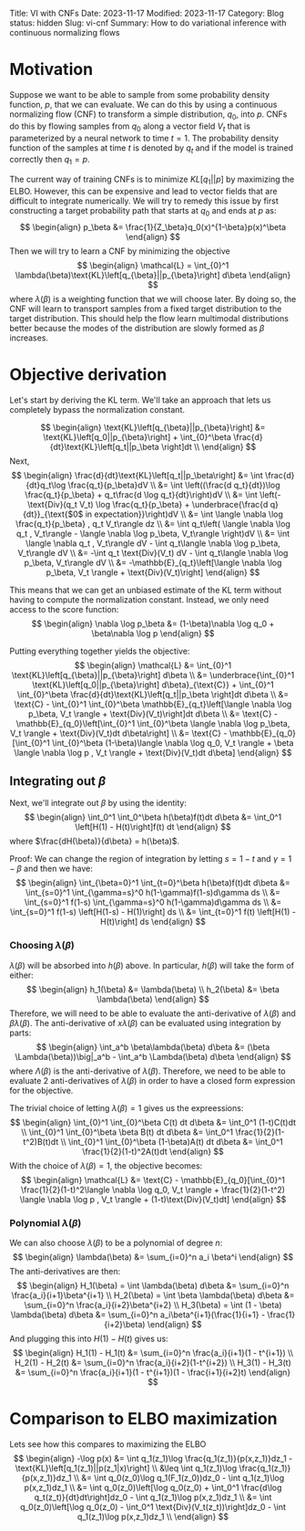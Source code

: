 Title: VI with CNFs
Date: 2023-11-17
Modified: 2023-11-17
Category: Blog
status: hidden
Slug: vi-cnf
Summary: How to do variational inference with continuous normalizing flows

# Motivation
Suppose we want to be able to sample from some probability density function, $p$, that we can evaluate.  We can do this by using a continuous normalizing flow (CNF) to transform a simple distribution, $q_0$, into $p$.  CNFs do this by flowing samples from $q_0$ along a vector field $V_t$ that is parameterized by a neural network to time $t=1$.  The probability density function of the samples at time $t$ is denoted by $q_t$ and if the model is trained correctly then $q_1 = p$.

The current way of training CNFs is to minimize $KL[q_1||p]$ by maximizing the ELBO.  However, this can be expensive and lead to vector fields that are difficult to integrate numerically.  We will try to remedy this issue by first constructing a target probability path that starts at $q_0$ and ends at $p$ as:
$$
\begin{align}
  p_\beta &= \frac{1}{Z_\beta}q_0(x)^{1-\beta}p(x)^\beta
\end{align}
$$
Then we will try to learn a CNF by minimizing the objective
$$
\begin{align}
  \mathcal{L} = \int_{0}^1 \lambda(\beta)\text{KL}\left[q_{\beta}||p_{\beta}\right] d\beta
\end{align}
$$
where $\lambda(\beta)$ is a weighting function that we will choose later.  By doing so, the CNF will learn to transport samples from a fixed target distribution to the target distribution.  This should help the flow learn multimodal distributions better because the modes of the distribution are slowly formed as $\beta$ increases.

# Objective derivation
Let's start by deriving the KL term.  We'll take an approach that lets us completely bypass the normalization constant.

$$
\begin{align}
  \text{KL}\left[q_{\beta}||p_{\beta}\right] &= \text{KL}\left[q_0||p_{\beta}\right] + \int_{0}^\beta \frac{d}{dt}\text{KL}\left[q_t||p_\beta \right]dt \\
\end{align}
$$
Next,
$$
\begin{align}
  \frac{d}{dt}\text{KL}\left[q_t||p_\beta\right] &= \int \frac{d}{dt}q_t\log \frac{q_t}{p_\beta}dV \\
  &= \int \left((\frac{d q_t}{dt})\log \frac{q_t}{p_\beta} + q_t\frac{d \log q_t}{dt}\right)dV \\
  &= \int \left(-\text{Div}(q_t V_t) \log \frac{q_t}{p_\beta} + \underbrace{\frac{d q}{dt}}_{\text{$0$ in expectation}}\right)dV \\
  &= \int \langle \nabla \log \frac{q_t}{p_\beta} , q_t V_t\rangle dz \\
  &= \int q_t\left( \langle \nabla \log q_t , V_t\rangle  - \langle \nabla \log p_\beta, V_t\rangle  \right)dV \\
  &= \int \langle \nabla q_t , V_t\rangle  dV - \int q_t\langle \nabla \log p_\beta, V_t\rangle  dV \\
  &= -\int q_t \text{Div}(V_t) dV - \int q_t\langle \nabla \log p_\beta, V_t\rangle  dV \\
  &= -\mathbb{E}_{q_t}\left[\langle \nabla \log p_\beta, V_t \rangle  + \text{Div}(V_t)\right]
\end{align}
$$

This means that we can get an unbiased estimate of the KL term without having to compute the normalization constant.  Instead, we only need access to the score function:
$$
\begin{align}
  \nabla \log p_\beta &= (1-\beta)\nabla \log q_0 + \beta\nabla \log p
\end{align}
$$

Putting everything together yields the objective:
$$
\begin{align}
  \mathcal{L} &= \int_{0}^1 \text{KL}\left[q_{\beta}||p_{\beta}\right] d\beta \\
  &= \underbrace{\int_{0}^1 \text{KL}\left[q_0||p_{\beta}\right] d\beta}_{\text{C}} + \int_{0}^1 \int_{0}^\beta \frac{d}{dt}\text{KL}\left[q_t||p_\beta \right]dt d\beta \\
  &= \text{C} - \int_{0}^1 \int_{0}^\beta \mathbb{E}_{q_t}\left[\langle \nabla \log p_\beta, V_t \rangle  + \text{Div}(V_t)\right]dt d\beta \\
  &= \text{C} - \mathbb{E}_{q_0}\left[\int_{0}^1 \int_{0}^\beta \langle \nabla \log p_\beta, V_t \rangle  + \text{Div}(V_t)dt d\beta\right] \\
  &= \text{C} - \mathbb{E}_{q_0}[\int_{0}^1 \int_{0}^\beta (1-\beta)\langle \nabla \log q_0, V_t \rangle + \beta \langle \nabla \log p , V_t \rangle + \text{Div}(V_t)dt d\beta]
\end{align}
$$

## Integrating out $\beta$
Next, we'll integrate out $\beta$ by using the identity:
$$
\begin{align}
  \int_0^1 \int_0^\beta h(\beta)f(t)dt d\beta &= \int_0^1 \left[H(1) - H(t)\right]f(t) dt
\end{align}
$$
where $\frac{dH(\beta)}{d\beta} = h(\beta)$.

Proof:
We can change the region of integration by letting $s=1-t$ and $\gamma = 1-\beta$ and then we have:
$$
\begin{align}
  \int_{\beta=0}^1 \int_{t=0}^\beta h(\beta)f(t)dt d\beta &= \int_{s=0}^1 \int_{\gamma=s}^0 h(1-\gamma)f(1-s)d\gamma ds \\
  &= \int_{s=0}^1 f(1-s) \int_{\gamma=s}^0 h(1-\gamma)d\gamma ds \\
  &= \int_{s=0}^1 f(1-s) \left[H(1-s) - H(1)\right] ds \\
  &= \int_{t=0}^1 f(t) \left[H(1) - H(t)\right] ds
\end{align}
$$

### Choosing $\lambda(\beta)$
$\lambda(\beta)$ will be absorbed into $h(\beta)$ above.  In particular, $h(\beta)$ will take the form of either:
$$
\begin{align}
  h_1(\beta) &= \lambda(\beta) \\
  h_2(\beta) &= \beta \lambda(\beta)
\end{align}
$$
Therefore, we will need to be able to evaluate the anti-derivative of $\lambda(\beta)$ and $\beta \lambda(\beta)$.  The anti-derivative of $x\lambda(\beta)$ can be evaluated using integration by parts:
$$
\begin{align}
  \int_a^b \beta\lambda(\beta) d\beta &= (\beta \Lambda(\beta))\big|_a^b - \int_a^b \Lambda(\beta) d\beta
\end{align}
$$
where $\Lambda(\beta)$ is the anti-derivative of $\lambda(\beta)$.  Therefore, we need to be able to evaluate 2 anti-derivatives of $\lambda(\beta)$ in order to have a closed form expression for the objective.

The trivial choice of letting $\lambda(\beta) = 1$ gives us the expreessions:
$$
\begin{align}
  \int_{0}^1 \int_{0}^\beta C(t) dt d\beta &= \int_0^1 (1-t)C(t)dt \\
  \int_{0}^1 \int_{0}^\beta \beta B(t) dt d\beta &= \int_0^1 \frac{1}{2}(1-t^2)B(t)dt \\
  \int_{0}^1 \int_{0}^\beta (1-\beta)A(t) dt d\beta &= \int_0^1 \frac{1}{2}(1-t)^2A(t)dt
\end{align}
$$
With the choice of $\lambda(\beta) = 1$, the objective becomes:
$$
\begin{align}
  \mathcal{L} &= \text{C} - \mathbb{E}_{q_0}[\int_{0}^1 \frac{1}{2}(1-t)^2\langle \nabla \log q_0, V_t \rangle + \frac{1}{2}(1-t^2) \langle \nabla \log p , V_t \rangle + (1-t)\text{Div}(V_t)dt]
\end{align}
$$

### Polynomial $\lambda(\beta)$
We can also choose $\lambda(\beta)$ to be a polynomial of degree $n$:
$$
\begin{align}
  \lambda(\beta) &= \sum_{i=0}^n a_i \beta^i
\end{align}
$$
The anti-derivatives are then:
$$
\begin{align}
  H_1(\beta) = \int \lambda(\beta) d\beta &= \sum_{i=0}^n \frac{a_i}{i+1}\beta^{i+1} \\
  H_2(\beta) = \int \beta \lambda(\beta) d\beta &= \sum_{i=0}^n \frac{a_i}{i+2}\beta^{i+2} \\
  H_3(\beta) = \int (1 - \beta) \lambda(\beta) d\beta &= \sum_{i=0}^n a_i\beta^{i+1}(\frac{1}{i+1} - \frac{1}{i+2}\beta)
\end{align}
$$
And plugging this into $H(1) - H(t)$ gives us:
$$
\begin{align}
  H_1(1) - H_1(t) &= \sum_{i=0}^n \frac{a_i}{i+1}(1 - t^{i+1}) \\
  H_2(1) - H_2(t) &= \sum_{i=0}^n \frac{a_i}{i+2}(1-t^{i+2}) \\
  H_3(1) - H_3(t) &= \sum_{i=0}^n \frac{a_i}{i+1}(1 - t^{i+1})(1 - \frac{i+1}{i+2}t)
\end{align}
$$


# Comparison to ELBO maximization
Lets see how this compares to maximizing the ELBO
$$
\begin{align}
  -\log p(x) &= \int q_1(z_1)\log \frac{q_1(z_1)}{p(x,z_1)}dz_1 - \text{KL}\left[q_1(z_1)||p(z_1|x)\right] \\
  &\leq \int q_1(z_1)\log \frac{q_1(z_1)}{p(x,z_1)}dz_1 \\
  &= \int q_0(z_0)\log q_1(F_1(z_0))dz_0 - \int q_1(z_1)\log p(x,z_1)dz_1 \\
  &= \int q_0(z_0)\left[\log q_0(z_0) + \int_0^1 \frac{d\log q_t(z_t)}{dt}dt\right]dz_0 - \int q_1(z_1)\log p(x,z_1)dz_1 \\
  &= \int q_0(z_0)\left[\log q_0(z_0) - \int_0^1 \text{Div}(V_t(z_t))\right]dz_0 - \int q_1(z_1)\log p(x,z_1)dz_1 \\
\end{align}
$$